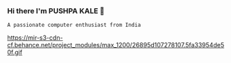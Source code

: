 ### Hi there I'm PUSHPA KALE 👋
    A passionate computer enthusiast from India
https://mir-s3-cdn-cf.behance.net/project_modules/max_1200/26895d107278107.5fa33954de50f.gif

<!--
**oba211/oba211** is a ✨ _special_ ✨ repository because its `README.md` (this file) appears on your GitHub profile.

